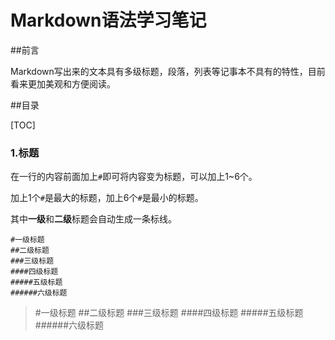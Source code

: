 # Markdown语法学习笔记

##前言

Markdown写出来的文本具有多级标题，段落，列表等记事本不具有的特性，目前看来更加美观和方便阅读。

##目录

[TOC]

### 1.标题

在一行的内容前面加上`#`即可将内容变为标题，可以加上1~6个。

加上1个`#`是最大的标题，加上6个`#`是最小的标题。

其中**一级**和**二级**标题会自动生成一条标线。

```
#一级标题
##二级标题
###三级标题
####四级标题
#####五级标题
######六级标题
```

> #一级标题
> ##二级标题
> ###三级标题
> ####四级标题
> #####五级标题
> ######六级标题

